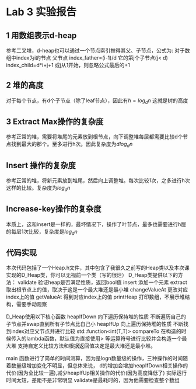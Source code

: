 # Lab 3 实验报告

## 1 用数组表示d-heap

参考二叉堆，d-heap也可以通过一个节点索引推得其父、子节点，公式为:
对于数组中index为i的节点
父节点 index_father=(i-1)/d
它的第j个子节点(j< d) index_child=d*i+j+1
或j从1开始，则忽略公式最后的+1

## 2 堆的高度 
对于每个节点，有d个子节点（除了leaf节点），因此有$h=log_d{n}$
这就是树的高度

## 3 Extract Max操作的复杂度
参考正常的堆，需要将堆尾的元素放到根节点，向下调整堆每层都需要比较d个节点找到最大的那个。至多进行h次。因此复杂度为$dlog_d{n}$

## Insert 操作的复杂度
参考正常的堆，将新元素放到堆尾，然后向上调整堆。每次比较1次，之多进行h次这样的比较。复杂度为$log_d{n}$

## Increase-key操作的复杂度
本质上，这和insert是一样的，最坏情况下，操作了叶节点，最多也需要进行h层的每层1次比较，复杂度是$log_d{n}$

## 代码实现
本次代码包括了一个Heap.h文件，其中包含了我很久之前写的Heap类以及本次课实现的D_Heap类，你可以无视前一个类（写的很烂）
D_Heap类提供以下的方法： 
validate 验证heap是否满足性质，返回bool值
insert 添加一个元素
extract 取出根节点上的值，取决于这是一个最大堆还是最小堆
changeValueAt 更改对应index上的值
getValueAt 得到对应index上的值
printHeap 打印数组，不展示堆结构，需要手动观察

D_Heap使用以下核心函数
heapIfDown 向下遍历保持堆的性质 不断遍历自己的子节点并swap直到所有子节点比自己小
heapIfUp 向上遍历保持堆的性质 不断找到index对应父节点并进行比较
std::function<int(T,T)> compareTo 在构造的时候传入的lambda函数，默认值为直接使用> 等运算符号进行比较并会构造一个最大堆
支持自定义比较方法和根据返回值决定是最大堆还是最小堆。

main 函数进行了简单的时间测算，因为是logn数量级的操作，三种操作的时间随着数量级增加变化不明显，但总体来说，
d的增加会增加heapIfDown相关操作的代价(因为全比较一遍),减少heapIfUp相关操作的代价(因为高度降低了)
实际运行时间太短，差距不是非常明显 
validate是最耗时的，因为他需要检查整个数组